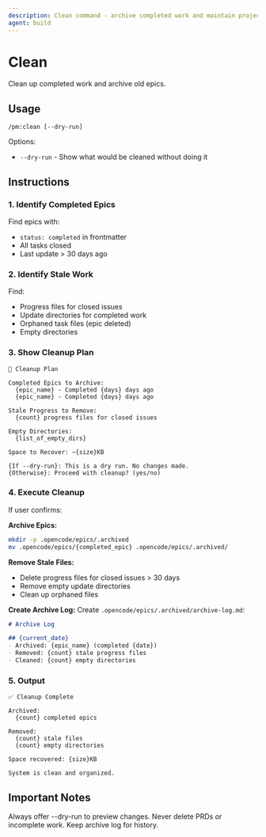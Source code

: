 ```yaml
---
description: Clean command - archive completed work and maintain project organization
agent: build
---
```


# Clean

Clean up completed work and archive old epics.

## Usage
```
/pm:clean [--dry-run]
```

Options:
- `--dry-run` - Show what would be cleaned without doing it

## Instructions

### 1. Identify Completed Epics

Find epics with:
- `status: completed` in frontmatter
- All tasks closed
- Last update > 30 days ago

### 2. Identify Stale Work

Find:
- Progress files for closed issues
- Update directories for completed work
- Orphaned task files (epic deleted)
- Empty directories

### 3. Show Cleanup Plan

```
🧹 Cleanup Plan

Completed Epics to Archive:
  {epic_name} - Completed {days} days ago
  {epic_name} - Completed {days} days ago
  
Stale Progress to Remove:
  {count} progress files for closed issues
  
Empty Directories:
  {list_of_empty_dirs}
  
Space to Recover: ~{size}KB

{If --dry-run}: This is a dry run. No changes made.
{Otherwise}: Proceed with cleanup? (yes/no)
```

### 4. Execute Cleanup

If user confirms:

**Archive Epics:**
```bash
mkdir -p .opencode/epics/.archived
mv .opencode/epics/{completed_epic} .opencode/epics/.archived/
```

**Remove Stale Files:**
- Delete progress files for closed issues > 30 days
- Remove empty update directories
- Clean up orphaned files

**Create Archive Log:**
Create `.opencode/epics/.archived/archive-log.md`:
```markdown
# Archive Log

## {current_date}
- Archived: {epic_name} (completed {date})
- Removed: {count} stale progress files
- Cleaned: {count} empty directories
```

### 5. Output

```
✅ Cleanup Complete

Archived:
  {count} completed epics
  
Removed:
  {count} stale files
  {count} empty directories
  
Space recovered: {size}KB

System is clean and organized.
```

## Important Notes

Always offer --dry-run to preview changes.
Never delete PRDs or incomplete work.
Keep archive log for history.